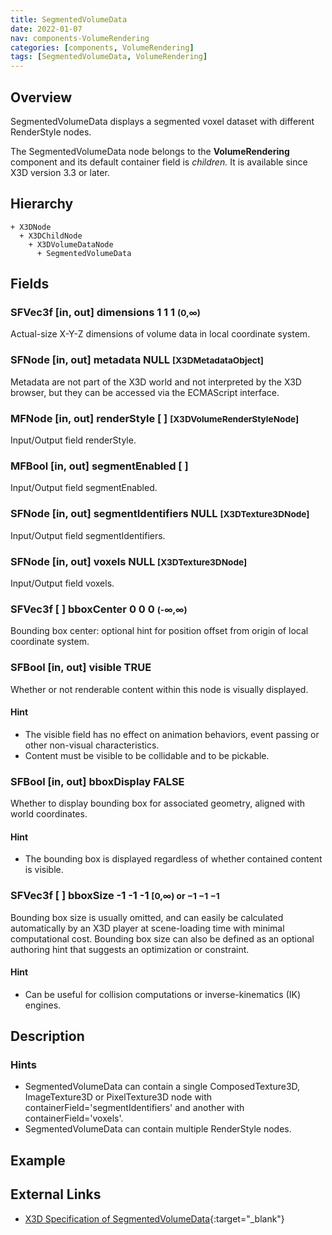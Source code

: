 ```yaml
---
title: SegmentedVolumeData
date: 2022-01-07
nav: components-VolumeRendering
categories: [components, VolumeRendering]
tags: [SegmentedVolumeData, VolumeRendering]
---
```

<style>
.post h3 {
  word-spacing: 0.2em;
}
</style>

## Overview

SegmentedVolumeData displays a segmented voxel dataset with different RenderStyle nodes.

The SegmentedVolumeData node belongs to the **VolumeRendering** component and its default container field is *children.* It is available since X3D version 3.3 or later.

## Hierarchy

```
+ X3DNode
  + X3DChildNode
    + X3DVolumeDataNode
      + SegmentedVolumeData
```

## Fields

### SFVec3f [in, out] **dimensions** 1 1 1 <small>(0,∞)</small>

Actual-size X-Y-Z dimensions of volume data in local coordinate system.

### SFNode [in, out] **metadata** NULL <small>[X3DMetadataObject]</small>

Metadata are not part of the X3D world and not interpreted by the X3D browser, but they can be accessed via the ECMAScript interface.

### MFNode [in, out] **renderStyle** [ ] <small>[X3DVolumeRenderStyleNode]</small>

Input/Output field renderStyle.

### MFBool [in, out] **segmentEnabled** [ ]

Input/Output field segmentEnabled.

### SFNode [in, out] **segmentIdentifiers** NULL <small>[X3DTexture3DNode]</small>

Input/Output field segmentIdentifiers.

### SFNode [in, out] **voxels** NULL <small>[X3DTexture3DNode]</small>

Input/Output field voxels.

### SFVec3f [ ] **bboxCenter** 0 0 0 <small>(-∞,∞)</small>

Bounding box center: optional hint for position offset from origin of local coordinate system.

### SFBool [in, out] **visible** TRUE

Whether or not renderable content within this node is visually displayed.

#### Hint

- The visible field has no effect on animation behaviors, event passing or other non-visual characteristics.
- Content must be visible to be collidable and to be pickable.

### SFBool [in, out] **bboxDisplay** FALSE

Whether to display bounding box for associated geometry, aligned with world coordinates.

#### Hint

- The bounding box is displayed regardless of whether contained content is visible.

### SFVec3f [ ] **bboxSize** -1 -1 -1 <small>[0,∞) or −1 −1 −1</small>

Bounding box size is usually omitted, and can easily be calculated automatically by an X3D player at scene-loading time with minimal computational cost. Bounding box size can also be defined as an optional authoring hint that suggests an optimization or constraint.

#### Hint

- Can be useful for collision computations or inverse-kinematics (IK) engines.

## Description

### Hints

- SegmentedVolumeData can contain a single ComposedTexture3D, ImageTexture3D or PixelTexture3D node with containerField='segmentIdentifiers' and another with containerField='voxels'.
- SegmentedVolumeData can contain multiple RenderStyle nodes.

## Example

<x3d-canvas src="https://create3000.github.io/media/examples/VolumeRendering/SegmentedVolumeData/SegmentedVolumeData.x3d" update="auto"></x3d-canvas>

## External Links

- [X3D Specification of SegmentedVolumeData](https://www.web3d.org/documents/specifications/19775-1/V4.0/Part01/components/volume.html#SegmentedVolumeData){:target="_blank"}
